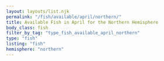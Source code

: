 ```yaml
---
layout: layouts/list.njk
permalink: "/fish/available/april/northern/"
title: Available Fish in April for the Northern Hemisphere
body_class: fish
filter_by_tag: "type_fish_available_april_northern"
type: "fish"
listing: "fish"
hemisphere: "northern"
---
```

